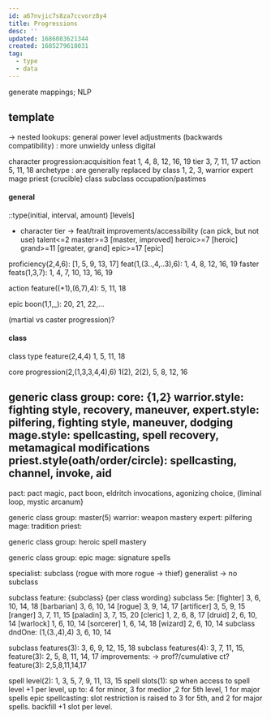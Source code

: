 ```yaml
---
id: a67nvjic7s8za7ccvorz8y4
title: Progressions
desc: ''
updated: 1686083621344
created: 1685279618031
tag:
  - type
  - data
---
```


generate mappings; NLP

## template
-> nested lookups: general power level adjustments
(backwards compatibility)
: more unwieldy unless digital


character
  progression:acquisition
  feat
    1, 4, 8, 12, 16, 19
  tier
    3, 7, 11, 17
  action
    5, 11, 18
archetype : are generally replaced by class
  1, 2, 3,
  warrior
  expert
  mage
  priest
  {crucible}
class
subclass
occupation/pastimes

#### general
::type(initial, interval, amount) [levels]

- character
tier -> feat/trait improvements/accessibility (can pick, but not use)
  talent<=2
  master>=3 [master, improved]
  heroic>=7 [heroic]
  grand>=11 [greater, grand]
  epic>=17 [epic]

proficiency(2,4,6): [1, 5, 9, 13, 17]
feat(1,(3..,4,..3),6): 1, 4, 8, 12, 16, 19
  faster feats(1,3,7): 1, 4, 7, 10, 13, 16, 19

action feature((+1),(6,7),4): 5, 11, 18

epic boon(1,1,_): 20, 21, 22,…

(martial vs caster progression)?

#### class
class type feature(2,4,4)
  1, 5, 11, 18

core progression(2,(1,3,3,4,4),6)
  1(2), 2(2), 5, 8, 12, 16

generic class group: core: {1,2}
  warrior.style: fighting style, recovery, maneuver,
  expert.style: pilfering, fighting style, maneuver, dodging
  mage.style: spellcasting, spell recovery, metamagical modifications
  priest.style(oath/order/circle): spellcasting, channel, invoke, aid
  --
  pact: pact magic, pact boon, eldritch invocations, agonizing choice, {liminal loop, mystic arcanum}

generic class group: master(5)
  warrior: weapon mastery
  expert: pilfering
  mage: tradition
  priest:

generic class group: heroic
  spell mastery

generic class group: epic
  mage: signature spells

specialist: subclass (rogue with more rogue -> thief)
generalist -> no subclass

subclass feature: {subclass} {per class wording}
  subclass 5e:
    [fighter] 3, 6, 10, 14, 18
    [barbarian] 3, 6, 10, 14
    [rogue] 3, 9, 14, 17
    [artificer] 3, 5, 9, 15
    [ranger] 3, 7, 11, 15
    [paladin] 3, 7, 15, 20
    [cleric] 1, 2, 6, 8, 17
    [druid] 2, 6, 10, 14
    [warlock] 1, 6, 10, 14
    [sorcerer] 1, 6, 14, 18
    [wizard] 2, 6, 10, 14
  subclass dndOne:
  (1,(3.,4),4) 3, 6, 10, 14

  subclass features(3): 3, 6, 9, 12, 15, 18
  subclass features(4): 3, 7, 11, 15,
feature(3): 2, 5, 8, 11, 14, 17
  improvements: -> prof?/cumulative ct?
  feature(3): 2,5,8,11,14,17

spell level(2): 1, 3, 5, 7, 9, 11, 13, 15
spell slots(1): sp
  when access to spell level
  +1 per level, up to:
  4 for minor, 3 for medior ,2 for 5th level, 1 for major spells
  epic spellcasting: slot restriction is raised to 3 for 5th, and 2 for major spells. backfill +1 slot per level.
